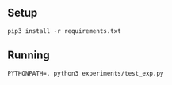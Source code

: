 ## Setup
`pip3 install -r requirements.txt`

## Running
`PYTHONPATH=. python3 experiments/test_exp.py`